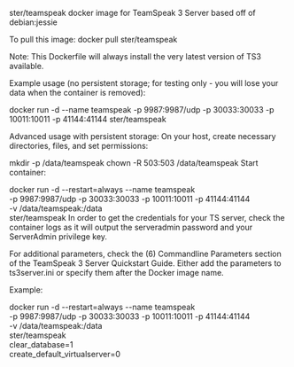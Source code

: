 ster/teamspeak
docker image for TeamSpeak 3 Server
based off of debian:jessie

To pull this image:
docker pull ster/teamspeak

Note: This Dockerfile will always install the very latest version of TS3 available.

Example usage (no persistent storage; for testing only - you will lose your data when the container is removed):

docker run -d --name teamspeak -p 9987:9987/udp -p 30033:30033 -p 10011:10011 -p 41144:41144 ster/teamspeak

Advanced usage with persistent storage:
On your host, create necessary directories, files, and set permissions:

mkdir -p /data/teamspeak
chown -R 503:503 /data/teamspeak
Start container:

 docker run -d --restart=always --name teamspeak \
   -p 9987:9987/udp -p 30033:30033 -p 10011:10011 -p 41144:41144 \
   -v /data/teamspeak:/data \
   ster/teamspeak
In order to get the credentials for your TS server, check the container logs as it will output the serveradmin password and your ServerAdmin privilege key.

For additional parameters, check the (6) Commandline Parameters section of the TeamSpeak 3 Server Quickstart Guide. Either add the parameters to ts3server.ini or specify them after the Docker image name.

Example:

docker run -d --restart=always --name teamspeak \
  -p 9987:9987/udp -p 30033:30033 -p 10011:10011 -p 41144:41144 \
  -v /data/teamspeak:/data \
  ster/teamspeak \
  clear_database=1 \
  create_default_virtualserver=0
